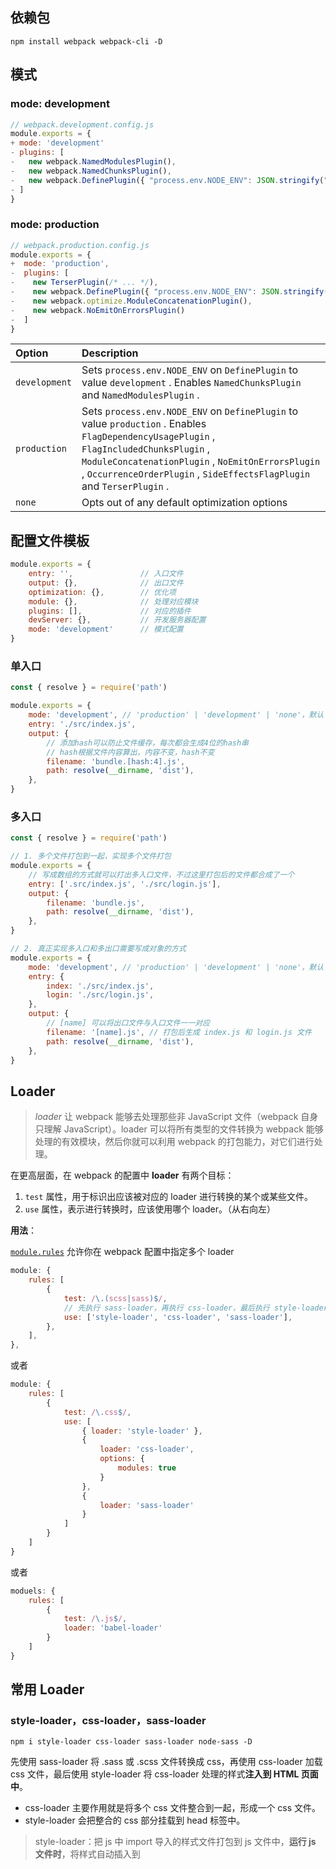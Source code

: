 

## 依赖包

```shell
npm install webpack webpack-cli -D
```



## 模式

### mode: development

```js
// webpack.development.config.js
module.exports = {
+ mode: 'development'
- plugins: [
-   new webpack.NamedModulesPlugin(),
-	new webpack.NamedChunksPlugin(),
-   new webpack.DefinePlugin({ "process.env.NODE_ENV": JSON.stringify("development") }),
- ]
}
```

### mode: production

```js
// webpack.production.config.js
module.exports = {
+  mode: 'production',
-  plugins: [
-    new TerserPlugin(/* ... */),
-    new webpack.DefinePlugin({ "process.env.NODE_ENV": JSON.stringify("production") }),
-    new webpack.optimize.ModuleConcatenationPlugin(),
-    new webpack.NoEmitOnErrorsPlugin()
-  ]
}
```

| Option        | Description                                                  |
| :------------ | :----------------------------------------------------------- |
| `development` | Sets `process.env.NODE_ENV` on `DefinePlugin` to value `development` . Enables `NamedChunksPlugin` and `NamedModulesPlugin` . |
| `production`  | Sets `process.env.NODE_ENV` on `DefinePlugin` to value `production` . Enables `FlagDependencyUsagePlugin` , `FlagIncludedChunksPlugin` , `ModuleConcatenationPlugin` , `NoEmitOnErrorsPlugin` , `OccurrenceOrderPlugin` , `SideEffectsFlagPlugin` and `TerserPlugin` . |
| `none`        | Opts out of any default optimization options                 |



## 配置文件模板

```js
module.exports = {
    entry: '',               // 入口文件
    output: {},              // 出口文件
    optimization: {},		 // 优化项
    module: {},              // 处理对应模块
    plugins: [],             // 对应的插件
    devServer: {},           // 开发服务器配置
    mode: 'development'      // 模式配置
}
```

### 单入口

```js
const { resolve } = require('path')

module.exports = {
    mode: 'development', // 'production' | 'development' | 'none'，默认 production
    entry: './src/index.js',
    output: {
        // 添加hash可以防止文件缓存，每次都会生成4位的hash串
        // hash根据文件内容算出，内容不变，hash不变
        filename: 'bundle.[hash:4].js',
        path: resolve(__dirname, 'dist'),
    }, 
}
```

### 多入口

```js
const { resolve } = require('path')

// 1. 多个文件打包到一起，实现多个文件打包
module.exports = {
    // 写成数组的方式就可以打出多入口文件，不过这里打包后的文件都合成了一个
    entry: ['.src/index.js', './src/login.js'],
    output: {
        filename: 'bundle.js',
        path: resolve(__dirname, 'dist'),
    },
}

// 2. 真正实现多入口和多出口需要写成对象的方式
module.exports = {
    mode: 'development', // 'production' | 'development' | 'none'，默认 production
    entry: {
        index: './src/index.js',
        login: './src/login.js',
    },
    output: {
        // [name] 可以将出口文件与入口文件一一对应
        filename: '[name].js', // 打包后生成 index.js 和 login.js 文件
        path: resolve(__dirname, 'dist'),
    },
}
```



## Loader

> *loader* 让 webpack 能够去处理那些非 JavaScript 文件（webpack 自身只理解 JavaScript）。loader 可以将所有类型的文件转换为 webpack 能够处理的有效模块，然后你就可以利用 webpack 的打包能力，对它们进行处理。

在更高层面，在 webpack 的配置中 **loader** 有两个目标：

1. `test` 属性，用于标识出应该被对应的 loader 进行转换的某个或某些文件。
2. `use` 属性，表示进行转换时，应该使用哪个 loader。（从右向左）

**用法**：

[`module.rules`](https://www.webpackjs.com/configuration/module/#module-rules) 允许你在 webpack 配置中指定多个 loader

```js
module: {
    rules: [
        {
            test: /\.(scss|sass)$/,
            // 先执行 sass-loader，再执行 css-loader，最后执行 style-loader
            use: ['style-loader', 'css-loader', 'sass-loader'],
        },
    ],
},
```

或者

```js
module: {
    rules: [
        {
            test: /\.css$/,
            use: [
                { loader: 'style-loader' },
                {
                    loader: 'css-loader',
                    options: {
                        modules: true
                    }
                },
                {
                    loader: 'sass-loader'
                }
            ]
        }
    ]
}
```

或者

```js
moduels: {
    rules: [
        {
            test: /\.js$/,
        	loader: 'babel-loader'
        }
    ]
}
```



## 常用 Loader

### style-loader，css-loader，sass-loader

```shell
npm i style-loader css-loader sass-loader node-sass -D
```

先使用 sass-loader 将 .sass 或 .scss 文件转换成 css，再使用 css-loader 加载 css 文件，最后使用 style-loader 将 css-loader 处理的样式**注入到 HTML 页面中**。

- css-loader 主要作用就是将多个 css 文件整合到一起，形成一个 css 文件。
- style-loader 会把整合的 css 部分挂载到 head 标签中。

> style-loader：把 js 中 import 导入的样式文件打包到 js 文件中，**运行 js 文件时**，将样式自动插入到<style>标签中。

```js
module: {
    rules: [
        {
            test: /\.css$/, // 解析css
            use: ['style-loader', 'css-loader', 'sass-loader'], // 从左向右解析
        },
    ],
},
```

### file-loader，url-loader

```shell
npm i file-loader url-loader -D
```

在入口文件中引入图片 `import ajpg from './a.jpg'` 或者 import 进的样式中包含图片，需通过 file-loader 或者 url-loader 来解析，否则或报错 `You may need an appropriate loader to handle this file type ...`

```js
module: {
    rules: [
        {
            test: /\.(png|jpg|gif)$/,
            use: [
                {
                    loader: 'file-loader',
                    options: { // 默认文件，dist文件夹下
                        name: '[name].[hash].[ext]', // ext 图片后缀
                        outputPath: 'images/',
                    }
                },
            ],
        },
    ],
},
```

- **file-loader** 用来解析 js 或 css 中的图片，在打包时一定会生成单独的文件

- **url-loader** （url-loader 内部依赖于 file-loader）除了可以做 file-loader 能做的事情，还可以通过配置规则将一定范围大小的图片打包成 base64 的字符串，放到打包好的 js 中，而不是单独生成一个图片文件，从而较少 http 请求。**当图片大于配置范围时，会调用 file-loader 来解析，所以使用 url-loader 必须也要安装 file-loader 依赖** `npm i file-loader url-loader -D`

```js
module: {
    rules: [
        {
            test: /\.(png|jpg|gif)$/,
            use: [
                {
                    loader: 'url-loader',
                    options: {
                        name: '[name].[hash].[ext]', // ext 图片后缀
                        outputPath: 'images/',
                        limit: 8192, // 小于8k的图片自动转成base64格式，并且不会存在实体图片
                    },
                },
            ],
        },
    ]
}
```

url-loader 默认将所有图片打包成 base64，若图片太大，打包后的 js 就会很大，所以最好设定好 limit。

字体图标和 svg 图片都可以通过 file-loader 或 url-loader 来解析

```js
module: {
    rules: [
        {
            test: /\.(eot|ttf|woff|svg)$/,
            use: 'file-loader' // 或者 url-loader
        }
    ]
}
```

### html-withimg-loader

```shell
npm i html-withimg-loader -D
```

> file-loader，url-loader 可处理 js 和 import 进的 css (区别去 html 中手动引入的 css) 中的图片
>
> 页面中使用的 img 标签引用的图片地址需要 html-withimg-loader 来帮我们处理

```js
module: {
    rules: [
        {
            test: /\.(htm|html)$/,
            use: 'html-withimg-loader',
        },
    ]
}
```

若打包后的 img 标签不正确 `<img src={"default":"images/b.740fd71e606c553b4cc043b5f9f51895.jpg"} alt="" />`，需在处理图片的 file-loader 或 url-loader 里增加选项 esModule: false

> file-loader 新版本默认使用了 esModule 语法，造成了引用图片文件时的方式和以前的版本不一样

所以：

```js
module: {
    rules: [
        {
            test: /\.(png|jpg|gif)$/,
            use: [
                {
                    loader: 'url-loader',
                    options: {
                        name: '[name].[hash].[ext]', // ext 图片后缀
                        outputPath: 'images/',
                        limit: 8192, // 小于8k的图片自动转成base64格式，并且不会存在实体图片
                        esModule: false,
                    },
                },
            ],
        },
        {
            test: /\.(htm|html)$/,
            use: 'html-withimg-loader',
        },
    ]
}
```

### postcss-loader，autoprefixer

```sh
npm i postcss-loader autoprefixer -D
```

> 通过 postcss 中的 autoprefixer 可以实现将 CSS3 中的一些需要兼容写法的属性添加响应的前缀，这样省去我们不少的时间

在 webpack.config.js 同级下创建文件 postcss.config.js

```js
// postcss.config.js
module.exports = {
  plugins: [require('autoprefixer')], // 引用该插件即可了
}
```

```js
// webpack.config.js
module: {
    rules: [
        {
            test: /\.css$/, // 解析css
            // use: ['style-loader', 'css-loader', 'sass-loader'], // 从左向右解析
            // 使用 mini-css-extract-plugin 后，就不用 style-loader
            use: [
                {
                    loader: MiniCssExtractPlugin.loader,
                },
                'css-loader',
                'postcss-loader',
                'sass-loader',
            ],
        },
    ]
}
```

若打包时报错 `PostCSS plugin autoprefixer requires PostCSS 8`，降级 autoprefixer: ^9.8.6

```shell
npm uninstall autoprefixer -D
npm i autoprefixer@9.8.6 -D
```

### babel

> **Babel 是一个 JavaScript 编译器**
>
> Babel 是一个工具链，主要用于将 ECMAScript 2015+ 版本的代码转换为向后兼容的 JavaScript 语法，以便能够运行在当前和旧版本的浏览器或其他环境中。
>
> @babel/polyfill 解决了低版本浏览器无法实现的一些es6语法,使用polyfill自己来实现
>
> 自己生成第三方库或者时UI时,使用`@babel/plugin-transform-runtime`,它作用是将 helper 和 polyfill 都改为从一个统一的地方引入，并且引入的对象和全局变量是完全隔离的,避免了全局的污染

方法一：

```shell
npm i babel-loader @babel/core @babel/preset-env @babel/plugin-transform-runtime -D
npm i @babel/runtime -S
## @babel/plugin-transform-runtime 依赖于 @babel/runtime
```

```js
// .babelrc
{
    "presets": [
        "@babel/preset-env"
    ],
    "plugins": [
        "@babel/plugin-transform-runtime"
    ]
}

// webpack.config.js
moduels: {
    rules: [
        {
            test: /\.js$/,
        	loader: 'babel-loader'
        }
    ]
}
```

方法二：

```shell
npm i @babel/core babel-loader @babel/preset-env -D
```

```js
module: {
    rules: [
        {
            test:/\.js$/,
            use: {
                loader: 'babel-loader',
                // 配置选项里的presets
                // 包含ES6还有之后的版本和那些仅仅是草案的内容
                options: {
                    presets: ['@babel/preset-env']
                }
            }
            include: /src/,          // 只转化src目录下的js
            exclude: /node_modules/  // 排除掉node_modules，优化打包速度
        }
    ]
}
```



## 常用 Plugin

### html-webpack-plugin

> 基于 html 模板生成打包后的 html 文件

```shell
npm i html-webpack-plugin -D
```

```js
const { resolve } = require('path')
const HtmlWebpackPlugin = require('html-webpack-plugin')

// 单入口
plugins: [
    new HtmlWebpackPlugin({
        template: resolve(__dirname, 'src/index.html'),
        filename: 'index.html',
        hash: true, // 会在打包好的bundle.js后面加上完整hash串(bundle.js?xxxxxxxxxx)
    })
]

// 多入口
plugins: [
    new HtmlWebpackPlugin({
        template: './src/index.html',
        filename: 'index.html',
        chunks: ['index'], // 对应关系,index.js对应的是index.html
    }),
    new HtmlWebpackPlugin({
        template: './src/login.html',
        filename: 'login.html',
        chunks: ['login'], // 对应关系,login.js对应的是login.html
    }),
],
```

### webpack-dev-server

> 热编译，热刷新 HMR（HotModuleReplacement）

```shell
npm i webpack-dev-server -D
```

```js
const webpack = require('webpack')

{
    //  可选，如果打包路径不是 dist 可在此修改
    devServer: {
        contentBase: './dist',
        host: 'localhost',      // 默认是localhost
        port: 3000,             // 端口
        open: true,             // 自动打开浏览器
        hot: true,              // 开启热更新
        compress: true, 		//是否启用 gzip 压缩
        
        quiet: false, //默认不启用
        inline: true, //默认开启 inline 模式，如果设置为false,开启 iframe 模式
        stats: "errors-only", //终端仅打印 error
        overlay: false, //默认不启用
        clientLogLevel: "silent", //日志等级
    },

    plugins: [
        // 热更新，热更新不是刷新
        new webpack.HotModuleReplacementPlugin()
    ]
}

// 此时还没完虽然配置了插件和开启了热更新，但实际上并不会生效
// 还需要在主要的js文件里写入下面这段代码
// index.js
if (module.hot) {
    // 实现热更新，只重新加载修改过的文件，不会刷新整个页面
    module.hot.accept();
}

// package.json
"scripts": {
    "hot": "webpack-dev-server"
},
```

`webpack --watch` 可以监听文件变化，热编译，但无法刷新页面（热刷新）

### clean-webpack-plugin

> 清除构建文件夹（dist）

```js
plugins: [
    new CleanWebpackPlugin(),
],
```

### copy-webpack-plugin

> 复制静态资源文件

```js
plugins: [
    new CopyWebpackPlugin([
        // {output}/file.txt
        { from: 'from/file.txt' },

        // equivalent
        'from/file.txt',

        // {output}/to/file.txt
        { from: 'from/file.txt', to: 'to/file.txt' },

        // {output}/to/directory/file.txt
        { from: 'from/file.txt', to: 'to/directory' },

        // Copy directory contents to {output}/
        { from: 'from/directory' },

        // Copy directory contents to {output}/to/directory/
        { from: 'from/directory', to: 'to/directory' },

        // Copy glob results to /absolute/path/
        { from: 'from/directory/**/*', to: '/absolute/path' },

        // Copy glob results (with dot files) to /absolute/path/
        {
            from: {
                glob:'from/directory/**/*',
                dot: true
            },
            to: '/absolute/path'
        },

        // Copy glob results, relative to context
        {
            context: 'from/directory',
            from: '**/*',
            to: '/absolute/path'
        },

        // {output}/file/without/extension
        {
            from: 'path/to/file.txt',
            to: 'file/without/extension',
            toType: 'file'
        },

        // {output}/directory/with/extension.ext/file.txt
        {
            from: 'path/to/file.txt',
            to: 'directory/with/extension.ext',
            toType: 'dir'
        }
    ], {
        ignore: [
            // Doesn't copy any files with a txt extension    
            '*.txt',

            // Doesn't copy any file, even if they start with a dot
            '**/*',

            // Doesn't copy any file, except if they start with a dot
            { glob: '**/*', dot: false }
        ],

        // By default, we only copy modified files during
        // a watch or webpack-dev-server build. Setting this
        // to `true` copies all files.
        copyUnmodified: true
    })
]
```

### mini-css-extract-plugin

> 将 CSS 提取为独立的文件的插件，对每个包含 css 的 js 文件都会创建一个 CSS 文件，支持按需加载 css 和 sourceMap
>
> extract-text-webpack-plugin 已不推荐使用

- **style-loader**：把 js 中 import 导入的样式文件打包到 js 文件中，***运行 js 文件时***，将样式自动插入到 <style> 标签中。

- **mini-css-extract-plugin**：把 js 中 import 导入的样式文件，单独打包成一个 css 文件，结合 html-webpack-plugin，***以 link 的形式插入到 html 文件中***。
  **注**：此插件不支持HMR，若修改了样式文件，是不能即时在浏览器中显示出来的，需要手动刷新页面。

如果使用了 `mini-css-extract-plugin` 插件，就可以不用 style-loader 了

```js
const MiniCssExtractPlugin = require('mini-css-extract-plugin')

module: {
    rules: [
      {
        test: /\.css$/, // 解析css
        // use: ['style-loader', 'css-loader', 'sass-loader'], // 从左向右解析
        // 使用 mini-css-extract-plugin 后，就不用 style-loader
        use: [
          {
            loader: MiniCssExtractPlugin.loader,
          },
          'css-loader',
          'sass-loader',
        ],
      },
    ],
  },
  plugins: [
    new MiniCssExtractPlugin({
      filename: '[name].css', // 多入口文件时，[name] 和 output [name] 一样，单入口文件，若不设置固定名，则默认为 main.css
    })
  ],
```

### optimize-css-assets-webpack-plugin

> 压缩 CSS

```js
const OptimizeCssAssetsPlugin = require('optimize-css-assets-webpack-plugin')

module.exports = {
    optimization: {
        minimize: true,
        minimizer: [
        	new OptimizeCssAssetsPlugin()
        ],
    },
}
```

### terser-webpack-plugin

```shell
npm i terser-webpack-plugin -D
```

> 压缩混淆 js，uglifyjs-js-webpack-plugin 不支持 es6 语法；mode: production 时已经默认开启此项，内置依赖

```js
const TerserPlugin = require('terser-webpack-plugin')

module.exports = {
    optimization: {
        minimize: true,
        minimizer: [
            new TerserPlugin()
        ],
    },
}

// 属性
new TerserPlugin({
    test: /\.js(\?.*)?$/i,
    terserOptions: {
        ecma: undefined,
        parse: {},
        compress: {},
        mangle: true, // 混淆， Note `mangle.properties` is `false` by default.
        module: false,
        output: null,
        toplevel: false,
        nameCache: null,
        ie8: false,
        keep_classnames: undefined,
        keep_fnames: false,
        safari10: false,
    }
})
```



## resolve 解析

在 webpack 的配置中，resolve 我们常用来配置别名和省略后缀名

```js
module.exports = {
    resolve: {
        // 别名
        alias: {
            $: resolve(__dirname, 'src/jquery.js')
            '@': resolve(__dirname, 'src')
        },
        // 省略后缀
        extensions: ['.js', '.json', '.css'],
        modules: ['./src/components', 'node_modules'] //从左到右依次查找
        // 这样配置之后，我们 import Dialog from 'dialog'，会去寻找 ./src/components/dialog，不			再需要使用相对路径导入。如果在 ./src/components 下找不到的话，就会到 node_modules 下寻找。
    },
}
```

配置 `extensions`，我们就可以缺省文件后缀，在导入语句没带文件后缀时，会自动带上`extensions` 中配置的后缀后，去尝试访问文件是否存在，因此要将高频的后缀放在前面，并且数组不要太长，减少尝试次数。如果没有配置 `extensions`，默认只会找对对应的js文件。

如果配置了 `resolve.enforceExtension` 为 `true`，那么导入语句不能缺省文件后缀。

## 提取公共代码

> 只针对多入口，splitChunks 替代了之前 webpack3 的 common-chunk-plugin 插件

```js
module.exports = {
    optimization: {
        splitChunks: {
            cacheGroups: {
                common: { 
                    name: 'common', // 分离出的公共模块的名字，如果没写就默认是上一层的名字
                    chunks: 'all', // 在哪些js范围内寻找公共模块，可以是src下的文件里，也可以是node_modules中的js文件
                    minSize: 30, // 抽离出的包的最小体积，默认30kb
                    minChunks: 2, // 当前公共模块出现的最少次数，
                }
            },
            // 第三方库公共js
            vendor:{
                name: 'vendor',
                test:/[\\/]node_modules[\\/]/, // 在node_modules范围内进行匹配
                priority:10, // 优先级，先抽离公共的第三方库，再抽离业务代码，值越大优先级越高
                chunks:'all'
            }
        }
    }
}
```

全部属性

```js
module.exports = {
    aoptimization: {
        splitChunks: {
            chunks: 'async', // 必须三选一：'initial' | 'all'(推荐) | 'async'(默认)
            minSize: 30000, // 模块的最小体积，大于此才抽离,
            minChunks: 1, // 当前公共模块出现的最少次数
            maxAsyncRequests: 5, // 按需加载的最大并行请求数
            maxInitialRequests: 3, // 一个入口最大并行请求数
            automaticNameDelimiter: '~', // 文件名的连接符
            name: true, // 打包后的名称，可接受 function
            cacheGroup: {
                // 这里开始设置缓存的 chunks
                priority: 0, // 缓存组优先级
                vendor: {
                    // key
                    chunks: '',
                    test: '', // 正则规则验证，如果符合就提取 chunk
                    name: 'vendor', // 要缓存的分割出来的 chunk 名称
                    minSize: 30000,
                    minChunks: 1,
                    enforce: true,
                    maxAsyncRequests: 5,
                    maxInitialRequests: 3,
                    reuseExistingChunk: true, // 设置是否重用该 chunk
                },
            },
        },
    }
}
```

## webpack-merge

```shell
npm i webpack-merge -D
```

> 合并配置项

```js
// webpack.common.js
const commonConfig = {
    entry: {},
    output: {},
    module: {
        rule: []
    },
    plugins: []
}
module.exports = commomConfig

// webpack.dev.js
const devConfig = {
    mode: 'development',
    devtool: 'cheap-module-eval-source-map',
    debServer: {},
    plugins: []
}
module.exports = merge(commomConfig, devConfig)

// webpack.prod.js
const prodConfig = {
    mode: 'production',
    devtool: 'cheap-module-source-map',
    optimization: {},
    plugins: []
}
module.exports = merge(commomConfig, prodConfig)
```

## NPM Scripts

```json
{
    "name": "webpack-demo",
    "scripts": {
        "dev": "webpack-dev-server --config ./build/webpack.dev.js",
        "build": "webpack --config ./build/webpack.prod.js",
        "start": "npx webpack --config ./build/webpack.dev.js"
    },
}
```

## NODE_ENV

`process.env` 中默认并没有 `NODE_ENV`

为了兼容Windows和Mac，安装一下 `cross-env`

```shell
npm install cross-env -D
```

```js
{
    "scripts": {
        "dev": "cross-env NODE_ENV=development webpack",
        "build": "cross-env NODE_ENV=production webpack"
    }
}
```

## devtool

```js
//webpack.config.js
module.exports = {
    devtool: 'cheap-module-eval-source-map' //开发环境下使用
}
```

生产环境可以使用 `none` 或者是 `source-map`，使用 `source-map` 最终会单独打包出一个 `.map` 文件，我们可以根据报错信息和此 `map` 文件，进行错误解析，定位到源代码。

`source-map` 和 `hidden-source-map` 都会打包生成单独的 `.map` 文件，区别在于，`source-map` 会在打包出的js文件中增加一个引用注释，以便开发工具知道在哪里可以找到它。`hidden-source-map` 则不会在打包的js中增加引用注释。

但是我们一般不会直接将 `.map` 文件部署到CDN，因为会直接映射到源码，更希望将`.map` 文件传到错误解析系统，然后根据上报的错误信息，直接解析到出错的源码位置。



## ProvidePlugin 全局变量

> `ProvidePlugin` 的作用就是不需要 `import` 或 `require` 就可以在项目中到处使用

`ProvidePlugin` 是 `webpack` 的内置插件，使用方式如下：

```js
const webpack = require('webpack');
module.exports = {
    //...
    plugins: [
        new webpack.ProvidePlugin({
            React: 'react',
            Component: ['react', 'Component'],
            Vue: ['vue/dist/vue.esm.js', 'default'],
            $: 'jquery',
            _map: ['lodash', 'map']
        })
    ]
}
```

这样配置之后，你就可以在项目中随心所欲的使用 `$`、`_map`了，并且写 `React` 组件时，也不需要 `import` `React` 和 `Component` 了，如果你想的话，你还可以把 `React` 的 `Hooks` 都配置在这里。

另外呢，`Vue` 的配置后面多了一个 `default`，这是因为 `vue.esm.js` 中使用的是 `export default` 导出的，对于这种，必须要指定 `default`。`React` 使用的是 `module.exports` 导出的，因此不要写 `default`。

另外，就是如果你项目启动了 `eslint` 的话，记得修改下 `eslint` 的配置文件，增加以下配置：

```js
{
    "globals": {
        "React": true,
        "Vue": true,
        //....
    }
}
```

## externals

```js
module.exports = {
    // ...
    externals: {
        // key 是原库名，value 是自定义别名
        'vue': 'Vue',
        'jquery': 'jQuery'
    }
};
```

